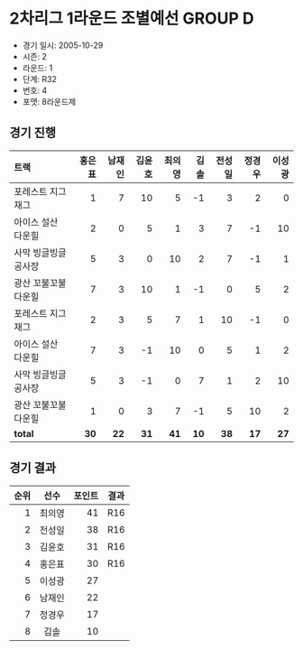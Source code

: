 # 2차리그 1라운드 조별예선 GROUP D

- 경기 일시: 2005-10-29
- 시즌: 2
- 라운드: 1
- 단계: R32
- 번호: 4
- 포맷: 8라운드제





## 경기 진행

| 트랙 | 홍은표 | 남재인 | 김윤호 | 최의영 | 김솔 | 전성일 | 정경우 | 이성광 |
|:---|---:|---:|---:|---:|---:|---:|---:|---:|
| 포레스트 지그재그 | 1 | 7 | 10 | 5 | -1 | 3 | 2 | 0 |
| 아이스 설산 다운힐 | 2 | 0 | 5 | 1 | 3 | 7 | -1 | 10 |
| 사막 빙글빙글 공사장 | 5 | 3 | 0 | 10 | 2 | 7 | -1 | 1 |
| 광산 꼬불꼬불 다운힐 | 7 | 3 | 10 | 1 | -1 | 0 | 5 | 2 |
| 포레스트 지그재그 | 2 | 3 | 5 | 7 | 1 | 10 | -1 | 0 |
| 아이스 설산 다운힐 | 7 | 3 | -1 | 10 | 0 | 5 | 1 | 2 |
| 사막 빙글빙글 공사장 | 5 | 3 | -1 | 0 | 7 | 1 | 2 | 10 |
| 광산 꼬불꼬불 다운힐 | 1 | 0 | 3 | 7 | -1 | 5 | 10 | 2 |
| __total__ | __30__ | __22__ | __31__ | __41__ | __10__ | __38__ | __17__ | __27__ |




## 경기 결과

| 순위 | 선수 | 포인트 | 결과 |
|---:|:---:|---:|:---:|
| 1 | 최의영 | 41 | R16 |
| 2 | 전성일 | 38 | R16 |
| 3 | 김윤호 | 31 | R16 |
| 4 | 홍은표 | 30 | R16 |
| 5 | 이성광 | 27 |  |
| 6 | 남재인 | 22 |  |
| 7 | 정경우 | 17 |  |
| 8 | 김솔 | 10 |  |

